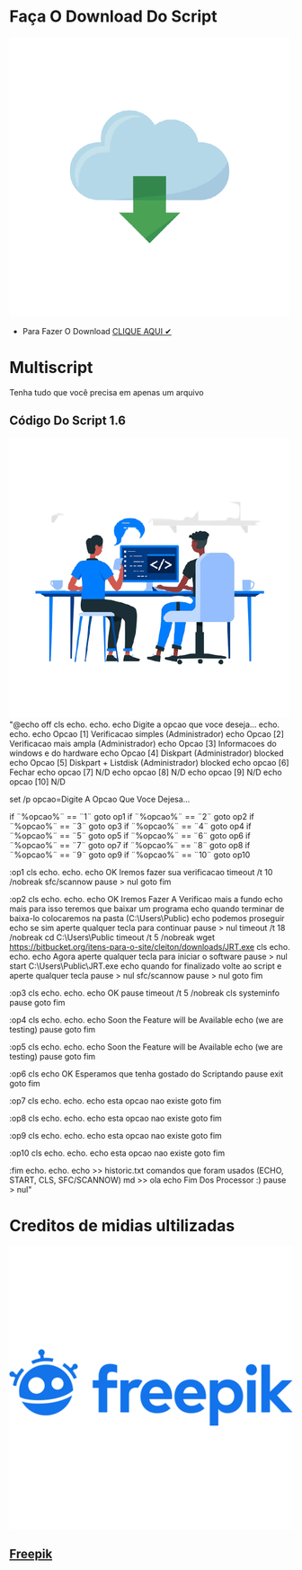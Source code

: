 # Faça O Download Do Script
![Img2.4215;5.523.png](https://github.com/xjosematheus29/Multiscript/blob/main/Img/Img2.4215;5.523.png?raw=true)
- Para Fazer O Download [CLIQUE AQUI ✔](https://github.com/xjosematheus29/Multiscript/releases)

# Multiscript
Tenha tudo que você precisa em apenas um arquivo

## Código Do Script 1.6
![Img2045637786645.png](https://github.com/xjosematheus29/Multiscript/blob/main/Img/Img2045637786645.png?raw=true)
"@echo off
cls
echo.
echo.
echo Digite a opcao que voce deseja...
echo.
echo.
echo Opcao [1] Verificacao simples (Administrador)
echo Opcao [2] Verificacao mais ampla (Administrador)
echo Opcao [3] Informacoes do windows e do hardware
echo Opcao [4] Diskpart (Administrador) blocked
echo Opcao [5] Diskpart + Listdisk (Administrador) blocked
echo opcao [6] Fechar
echo opcao [7] N/D
echo opcao [8] N/D
echo opcao [9] N/D
echo opcao [10] N/D

set /p opcao=Digite A Opcao Que Voce Dejesa...

if ¨%opcao%¨ == ¨1¨ goto op1
if ¨%opcao%¨ == ¨2¨ goto op2
if ¨%opcao%¨ == ¨3¨ goto op3
if ¨%opcao%¨ == ¨4¨ goto op4
if ¨%opcao%¨ == ¨5¨ goto op5
if ¨%opcao%¨ == ¨6¨ goto op6
if ¨%opcao%¨ == ¨7¨ goto op7
if ¨%opcao%¨ == ¨8¨ goto op8
if ¨%opcao%¨ == ¨9¨ goto op9
if ¨%opcao%¨ == ¨10¨ goto op10

:op1
cls
echo.
echo.
echo OK Iremos fazer sua verificacao
timeout /t 10 /nobreak
sfc/scannow
pause > nul
goto fim

:op2
cls
echo.
echo.
echo OK Iremos Fazer A Verificao mais a fundo
echo mais para isso teremos que baixar um programa
echo quando terminar de baixa-lo colocaremos na pasta (C:\Users\Public)
echo podemos proseguir
echo se sim aperte qualquer tecla para continuar
pause > nul
timeout /t 18 /nobreak
cd C:\Users\Public
timeout /t 5 /nobreak
wget https://bitbucket.org/itens-para-o-site/cleiton/downloads/JRT.exe
cls
echo.
echo.
echo Agora aperte qualquer tecla para iniciar o software
pause > nul
start C:\Users\Public\JRT.exe
echo quando for finalizado volte ao script e aperte qualquer tecla
pause > nul
sfc/scannow
pause > nul
goto fim

:op3
cls
echo.
echo.
echo OK
pause
timeout /t 5 /nobreak
cls
systeminfo
pause
goto fim

:op4
cls
echo.
echo.
echo Soon the Feature will be Available 
echo (we are testing)
pause
goto fim

:op5
cls
echo.
echo.
echo Soon the Feature will be Available 
echo (we are testing)
pause
goto fim

:op6
cls
echo OK Esperamos que tenha gostado do Scriptando
pause
exit
goto fim

:op7
cls
echo.
echo.
echo esta opcao nao existe
goto fim

:op8
cls
echo.
echo.
echo esta opcao nao existe
goto fim

:op9
cls
echo.
echo.
echo esta opcao nao existe
goto fim

:op10
cls
echo.
echo.
echo esta opcao nao existe
goto fim

:fim
echo.
echo.
echo >> historic.txt comandos que foram usados (ECHO, START, CLS, SFC/SCANNOW)
md >> ola
echo Fim Dos Processor :)
pause > nul"
# Creditos de midias ultilizadas
![img342f5fgr6hjnbv](https://github.com/xjosematheus29/Multiscript/blob/main/Img/1841784.png?raw=true)
## [Freepik](https://br.freepik.com/)
